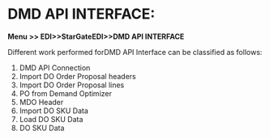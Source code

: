 # DMD API INTERFACE:

**Menu &gt;&gt; EDI&gt;&gt;StarGateEDI&gt;&gt;DMD API INTERFACE**

Different work performed forDMD API Interface can be classified as follows:

1. DMD API Connection
2. Import DO Order Proposal headers
3. Import DO Order Proposal lines
4. PO from Demand Optimizer
5. MDO Header
6. Import DO SKU Data
7. Load DO SKU Data
8. DO SKU Data



